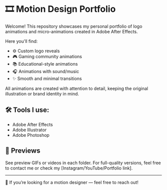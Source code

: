 # 🎞️ Motion Design Portfolio

Welcome! This repository showcases my personal portfolio of logo animations and micro-animations created in Adobe After Effects.

Here you'll find:
- ⚙️ Custom logo reveals
- 🎮 Gaming community animations
- 📚 Educational-style animations
- 🎧 Animations with sound/music
- ✨ Smooth and minimal transitions

All animations are created with attention to detail, keeping the original illustration or brand identity in mind.

## 🛠 Tools I use:
- Adobe After Effects
- Adobe Illustrator
- Adobe Photoshop

## 🔗 Previews
See preview GIFs or videos in each folder. For full-quality versions, feel free to contact me or check my [Instagram/YouTube/Portfolio link].

---

🎯 If you’re looking for a motion designer — feel free to reach out!

